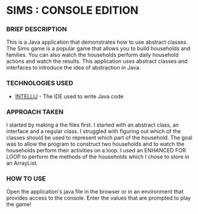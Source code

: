 # SIMS : CONSOLE EDITION

### BRIEF DESCRIPTION
This is a Java application that demonstrates how to use abstract classes. The Sims game is a popular game that allows you to build households and families. You can also watch the households perform daily household actions and watch the results. This application uses abstract classes and interfaces to introduce the idea of abstraction in Java.

### TECHNOLOGIES USED
* [INTELLIJ](https://www.jetbrains.com/idea/) - The IDE used to write Java code

### APPROACH TAKEN
I started by making a the files first. I started with an abstract class, an interface and a regular class. I struggled with figuring out which of the classes should be used to represent which part of the household. The goal was to allow the program to construct two households and to watch the households perform their activities on a loop. I used an ENHANCED FOR LOOP to perform the methods of the households which I chose to store in an ArrayList.

### HOW TO USE
Open the application's java file in the browser or in an environment that provides access to the console. Enter the values that are prompted to play the game!
